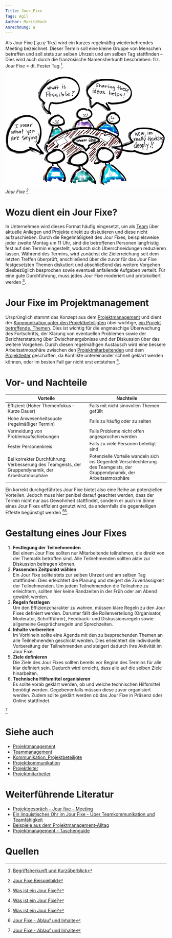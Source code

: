 ```yaml
---
Title: Jour_Fixe
Tags: Agil
Author: MoritzBock
Anrechnung: a
---
```


Als Jour Fixe [ˈʒuːɐ̯ ˈfiks] wird ein kurzes regelmäßig wiederkehrendes Meeting bezeichnet. Dieser Termin soll eine kleine Gruppe von Menschen betreffen und soll stets zur selben Uhrzeit und am selben Tag stattfinden – Dies wird auch durch die französische Namensherkunft beschrieben: frz. Jour Fixe = dt. Fester Tag [^1].

![Jour Fixe](Jour_Fixe/Jour_Fixe.png)
*Jour Fixe [^2]*

# Wozu dient ein Jour Fixe?

In Unternehmen wird dieses Format häufig eingesetzt, um als [Team](Teammanagement.md) über aktuelle Anliegen und Projekte direkt zu diskutieren und diese nicht aufzuschieben. Durch die Regelmäßigkeit des Jour Fixes, beispielsweise jeder zweite Montag um 11 Uhr, sind die betroffenen Personen langfristig fest auf den Termin eingestellt, wodurch sich Überschneidungen reduzieren lassen. Während des Termins, wird zunächst die Zielerreichung seit dem letzten Treffen überprüft, anschließend über die zuvor für das Jour Fixe festgesetzten Themen diskutiert und abschließend das weitere Vorgehen diesbezüglich besprochen sowie eventuell anfallende Aufgaben verteilt. Für eine gute Durchführung, muss jedes Jour Fixe moderiert und protokolliert werden [^3].

# Jour Fixe im Projektmanagement

Ursprünglich stammt das Konzept aus dem [Projektmanagement](Projektmanagement.md) und dient der [Kommunikation unter den Projektbeteiligten](Kommunikation_Projektbeteiligte.md) über wichtige, [ein Projekt betreffende, Themen](Projektkommunikation.md). Dies ist wichtig für die engmaschige Überwachung des Fortschritts, der Klärung von eventuellen Problemen sowie der Berichterstattung über Zwischenergebnisse und der Diskussion über das weitere Vorgehen. Durch diesen regelmäßigen Austausch wird eine bessere Arbeitsatmosphäre zwischen den [Projektmitarbeitenden](Projektmitarbeiter.md) und dem [Projektleiter](Projektleiter.md) geschaffen, da Konflikte untereinander schnell geklärt werden können, oder im besten Fall gar nicht erst entstehen [^3].

# Vor- und Nachteile

| Vorteile  | Nachteile |
| ------------- | ------------- |
| Effizient (Hoher Themenfokus – Kurze Dauer)| Falls mit nicht sinnvollen Themen gefüllt  |
| Hohe Anwesenheitsquote (regelmäßiger Termin)  | Falls zu häufig oder zu selten  |
| Vermeidung von Problemaufschiebungen | Falls Probleme nicht offen angesprochen werden |
| Fester Personenkreis | Falls zu viele Personen beteiligt sind |
| Bei korrekter Durchführung: Verbesserung des Teamgeists, der Gruppendynamik, der Arbeitsatmosphäre | Potenzielle Vorteile wandeln sich ins Gegenteil: Verschlechterung des Teamgeists, der Gruppendynamik, der Arbeitsatmosphäre |

Ein korrekt durchgeführtes Jour Fixe bietet also eine Reihe an potenziellen Vorteilen. Jedoch muss hier penibel darauf geachtet werden, dass der Termin nicht nur aus Gewohnheit stattfindet, sondern er auch im Sinne eines Jour Fixes effizient genutzt wird, da andernfalls die gegenteiligen Effekte begünstigt werden [^3][^4].

# Gestaltung eines Jour Fixes


1. **Festlegung der Teilnehmenden**<br>
Bei einem Jour Fixe sollten nur Mitarbeitende teilnehmen, die direkt von der Thematik betroffen sind. Alle Teilnehmenden sollten aktiv zur Diskussion beitragen können.
2. **Passenden Zeitpunkt wählen**<br>
Ein Jour Fixe sollte stets zur selben Uhrzeit und am selben Tag stattfinden. Dies erleichtert die Planung und steigert die Zuverlässigkeit der Teilnehmenden. Um jedem Teilnehmenden die Teilnahme zu erleichtern, sollten hier keine Randzeiten in der Früh oder am Abend gewählt werden.
3. **Regeln festlegen**<br>
Um den Effizienzcharakter zu wahren, müssen klare Regeln zu den Jour Fixes definiert werden. Darunter fällt die Rollenverteilung (Organisator, Moderator, Schriftführer), Feedback- und Diskussionsregeln sowie allgemeine Gesprächsregeln und Sprechzeiten.
4. **Inhalte vorbereiten**<br>
Im Vorhinein sollte eine Agenda mit den zu besprechenden Themen an alle Teilnehmenden geschickt werden. Dies erleichtert die individuelle Vorbereitung der Teilnehmenden und steigert dadurch ihre Aktivität im Jour Fixe.
5. **Ziele definieren**<br>
Die Ziele des Jour Fixes sollten bereits vor Beginn des Termins für alle klar definiert sein. Dadurch wird erreicht, dass alle auf die selben Ziele hinarbeiten.
6. **Technische Hilfsmittel organisieren**<br>
Es sollte vorab geklärt werden, ob und welche technischen Hilfsmittel benötigt werden. Gegebenenfalls müssen diese zuvor organisiert werden. Zudem sollte geklärt werden ob das Jour Fixe in Präsenz oder Online stattfindet.

[^4]

# Siehe auch

* [Projektmanagement](Projektmanagement.md)
* [Teammanagement](Teammanagement.md)
* [Kommunikation_Projektbeteiligte](Kommunikation_Projektbeteiligte.md)
* [Projektkommunikation](Projektkommunikation.md)
* [Projektleiter](Projektleiter.md)
* [Projektmitarbeiter](Projektmitarbeiter.md)

# Weiterführende Literatur

* [Projektgespräch – Jour fixe – Meeting](https://link.springer.com/chapter/10.1007/978-3-658-18062-1_3)
* [Ein linguistisches Ohr im Jour Fixe - Über Teamkommunikation und Teamfähigkeit](https://books.google.de/books?id=SeqCHtur5UsC&printsec=frontcover&hl=de#v=onepage&q&f=false)
* [Beispiele aus dem Projektmanagement-Alltag](https://link.springer.com/chapter/10.1007/978-3-658-15860-6_2)
* [Projektmanagement - Taschenguide](https://books.google.de/books?id=JzppDwAAQBAJ&printsec=frontcover&hl=de#v=onepage&q&f=false)

# Quellen

[^1]: [Begriffsherkunft und Kurzüberblick](https://de.wikipedia.org/wiki/Jour_fixe)
[^2]: [Jour Fixe Beispielbild](https://liip.rokka.io/www_inarticle_4/71f5bb84001f27e450fcc2440a788ce166418b56/jour-fixe.jpg)
[^3]: [Was ist ein Jour Fixe?](https://www.brunel.de/de-de/karriere-lexikon/jour-fixe)
[^4]: [Jour Fixe - Ablauf und Inhalte](https://www.stepstone.at/Karriere-Bewerbungstipps/jour-fixe/)
